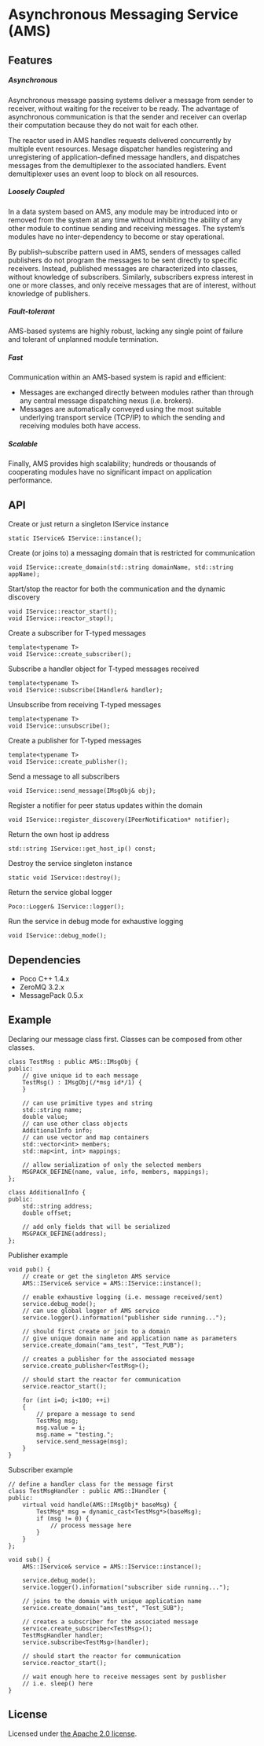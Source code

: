 Asynchronous Messaging Service (AMS)
===

Features
--------

##### Asynchronous
Asynchronous message passing systems deliver a message from sender to receiver, without waiting for the receiver to be ready. The advantage of asynchronous communication is that the sender and receiver can overlap their computation because they do not wait for each other.

The reactor used in AMS handles requests delivered concurrently by multiple event resources. Mesage dispatcher handles registering and unregistering of application-defined message handlers, and dispatches messages from the demultiplexer to the associated handlers. Event demultiplexer uses an event loop to block on all resources.

##### Loosely Coupled
In a data system based on AMS, any module may be introduced into or removed from the system 
at any time without inhibiting the ability of any other module to continue sending and 
receiving messages. The system’s modules have no inter-dependency to become or stay operational. 

By publish–subscribe pattern used in AMS, senders of messages called publishers do not program the messages to be sent directly to specific receivers. Instead, published messages are characterized into classes, without knowledge of subscribers. Similarly, subscribers express interest in one or more classes, and only receive messages that are of interest, without knowledge of publishers.

##### Fault-tolerant
AMS-based systems are highly robust, lacking any single point of failure and tolerant
of unplanned module termination. 

##### Fast
Communication within an AMS-based system is rapid and efficient:
* Messages are exchanged directly between modules rather than through any central
message dispatching nexus (i.e. brokers).
* Messages are automatically conveyed using the most suitable underlying transport
service (TCP/IP) to which the sending and receiving modules both have access. 

##### Scalable
Finally, AMS provides high scalability; hundreds or thousands of cooperating modules have
no significant impact on application performance.

API
---

Create or just return a singleton IService instance

    static IService& IService::instance();

Create (or joins to) a messaging domain that is restricted for communication

    void IService::create_domain(std::string domainName, std::string appName);
    
Start/stop the reactor for both the communication and the dynamic discovery

    void IService::reactor_start();
    void IService::reactor_stop();

Create a subscriber for T-typed messages

    template<typename T>
    void IService::create_subscriber();
    
Subscribe a handler object for T-typed messages received

    template<typename T>
    void IService::subscribe(IHandler& handler);
    
Unsubscribe from receiving T-typed messages

    template<typename T>
    void IService::unsubscribe();

Create a publisher for T-typed messages

    template<typename T>
    void IService::create_publisher();

Send a message to all subscribers

    void IService::send_message(IMsgObj& obj);

Register a notifier for peer status updates within the domain

    void IService::register_discovery(IPeerNotification* notifier);

Return the own host ip address

    std::string IService::get_host_ip() const;
    
Destroy the service singleton instance

    static void IService::destroy();
    
Return the service global logger

    Poco::Logger& IService::logger();  

Run the service in debug mode for exhaustive logging

    void IService::debug_mode();

Dependencies
------------

* Poco C++ 1.4.x
* ZeroMQ 3.2.x
* MessagePack 0.5.x

Example
-------

Declaring our message class first. Classes can be composed from other classes.

    class TestMsg : public AMS::IMsgObj {
    public:
        // give unique id to each message
        TestMsg() : IMsgObj(/*msg id*/1) {
        }

        // can use primitive types and string
        std::string name;
        double value;
        // can use other class objects
        AdditionalInfo info;
        // can use vector and map containers
        std::vector<int> members;
        std::map<int, int> mappings;

        // allow serialization of only the selected members
        MSGPACK_DEFINE(name, value, info, members, mappings);
    };

    class AdditionalInfo {
    public:
        std::string address;
        double offset;

        // add only fields that will be serialized
        MSGPACK_DEFINE(address);
    };

Publisher example
    
    void pub() {
        // create or get the singleton AMS service
        AMS::IService& service = AMS::IService::instance();
        
        // enable exhaustive logging (i.e. message received/sent)
        service.debug_mode();
        // can use global logger of AMS service
        service.logger().information("publisher side running...");

        // should first create or join to a domain 
        // give unique domain name and application name as parameters
        service.create_domain("ams_test", "Test_PUB");

        // creates a publisher for the associated message
        service.create_publisher<TestMsg>();

        // should start the reactor for communication
        service.reactor_start();

        for (int i=0; i<100; ++i)
        {       
            // prepare a message to send
            TestMsg msg;
            msg.value = i;
            msg.name = "testing.";
            service.send_message(msg);
        }
    }
    
Subscriber example

    // define a handler class for the message first
    class TestMsgHandler : public AMS::IHandler {
    public:
        virtual void handle(AMS::IMsgObj* baseMsg) {
            TestMsg* msg = dynamic_cast<TestMsg*>(baseMsg);
            if (msg != 0) {
                // process message here
            }
        }
    };

    void sub() {
        AMS::IService& service = AMS::IService::instance();

        service.debug_mode();
        service.logger().information("subscriber side running...");
 
        // joins to the domain with unique application name
        service.create_domain("ams_test", "Test_SUB");

        // creates a subscriber for the associated message
        service.create_subscriber<TestMsg>();
        TestMsgHandler handler;
        service.subscribe<TestMsg>(handler);

        // should start the reactor for communication
        service.reactor_start();
        
        // wait enough here to receive messages sent by pusblisher
        // i.e. sleep() here
    }


License
-------

Licensed under [the Apache 2.0 license](LICENSE). 

